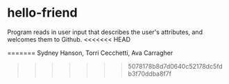 # hello-friend
Program reads in user input that describes the user's attributes, and welcomes them to Github.
<<<<<<< HEAD

=======
Sydney Hanson, Torri Cecchetti, Ava Carragher
>>>>>>> 5078178b8d7d0640c52178dc5fdb3f70ddba8f7f

